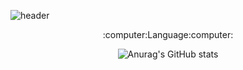 ![header](https://capsule-render.vercel.app/api?height=300&text=Welcome&&fontSize=80&&animation=fadeIn&&type=waving&color=gradient&section=header&desc=Kkubuck's_github&fontAlignY=40)
  

<div align="center">
  :computer:Language:computer:
  

  ![Anurag's GitHub stats](https://github-readme-stats.vercel.app/api?username=Kkubuck&theme=vue&&show_icons=true)

</div>
